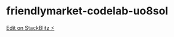 # friendlymarket-codelab-uo8sol

[Edit on StackBlitz ⚡️](https://stackblitz.com/edit/friendlymarket-codelab-uo8sol)